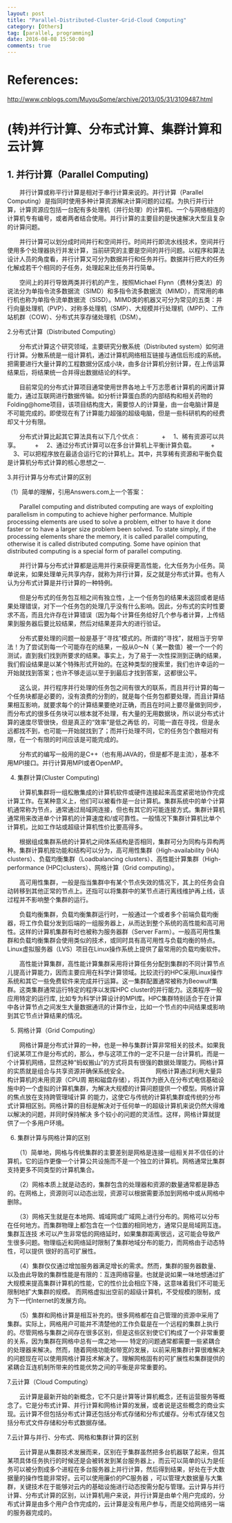 ```yaml
---
layout: post
title: "Parallel-Distributed-Cluster-Grid-Cloud Computing"
category: [Others]
tag: [parallel, programming]
date: 2016-08-08 15:50:00
comments: true
---
```


References:
======

http://www.cnblogs.com/MuyouSome/archive/2013/05/31/3109487.html

(转)并行计算、分布式计算、集群计算和云计算
======

## 1. 并行计算（Parallel Computing)

　　并行计算或称平行计算是相对于串行计算来说的。并行计算（Parallel Computing）是指同时使用多种计算资源解决计算问题的过程。为执行并行计算，计算资源应包括一台配有多处理机（并行处理）的计算机、一个与网络相连的计算机专有编号，或者两者结合使用。并行计算的主要目的是快速解决大型且复杂的计算问题。

　　并行计算可以划分成时间并行和空间并行。时间并行即流水线技术，空间并行使用多个处理器执行并发计算，当前研究的主要是空间的并行问题。以程序和算法设计人员的角度看，并行计算又可分为数据并行和任务并行。数据并行把大的任务化解成若干个相同的子任务，处理起来比任务并行简单。

　　空间上的并行导致两类并行机的产生，按照Michael Flynn（费林分类法）的说法分为单指令流多数据流（SIMD）和多指令流多数据流（MIMD），而常用的串行机也称为单指令流单数据流（SISD）。MIMD类的机器又可分为常见的五类：并行向量处理机（PVP）、对称多处理机（SMP）、大规模并行处理机（MPP）、工作站机群（COW）、分布式共享存储处理机（DSM）。

2.分布式计算（Distributed Computing）

　　分布式计算这个研究领域，主要研究分散系统（Distributed system）如何进行计算。分散系统是一组计算机，通过计算机网络相互链接与通信后形成的系统。把需要进行大量计算的工程数据分区成小块，由多台计算机分别计算，在上传运算结果后，将结果统一合并得出数据结论的科学。

　　目前常见的分布式计算项目通常使用世界各地上千万志愿者计算机的闲置计算能力，通过互联网进行数据传输。如分析计算蛋白质的内部结构和相关药物的Folding@home项目，该项目结构庞大，需要惊人的计算量，由一台电脑计算是不可能完成的。即使现在有了计算能力超强的超级电脑，但是一些科研机构的经费却又十分有限。

 　　分布式计算比起其它算法具有以下几个优点：
 　　
 　+ 　1、稀有资源可以共享。
 　
 　+ 　2、通过分布式计算可以在多台计算机上平衡计算负载。
 　
 　+ 　3、可以把程序放在最适合运行它的计算机上。其中，共享稀有资源和平衡负载是计算机分布式计算的核心思想之一.

3.并行计算与分布式计算的区别

（1）简单的理解，引用Answers.com上一个答案：

　　Parallel computing and distributed computing are ways of exploiting parallelism in computing to achieve higher performance. Multiple processing elements are used to solve a problem, either to have it done faster or to have a larger size problem been solved. To state simply, if the processing elements share the memory, it is called parallel computing, otherwise it is called distributed computing. Some have opinion that distributed computing is a special form of parallel computing.

　　并行计算与分布式计算都是运用并行来获得更高性能，化大任务为小任务。简单说来，如果处理单元共享内存，就称为并行计算，反之就是分布式计算。也有人认为分布式计算是并行计算的一种特例。

　　但是分布式的任务包互相之间有独立性，上一个任务包的结果未返回或者是结果处理错误，对下一个任务包的处理几乎没有什么影响。因此，分布式的实时性要求不高，而且允许存在计算错误（因为每个计算任务给好几个参与者计算，上传结果到服务器后要比较结果，然后对结果差异大的进行验证。

　　分布式要处理的问题一般是基于“寻找”模式的。所谓的“寻找”，就相当于穷举法！为了尝试到每一个可能存在的结果，一般从0～N（ 某一数值）被一个一个的测试，直到我们找到所要求的结果。事实上，为了易于一次性探测到正确的结果，我们假设结果是以某个特殊形式开始的。在这种类型的搜索里，我们也许幸运的一开始就找到答案；也许不够走运以至于到最后才找到答案，这都很公平。

　　这么说，并行程序并行处理的任务包之间有很大的联系，而且并行计算的每一个任务块都是必要的，没有浪费的分割的，就是每个任务包都要处理，而且计算结果相互影响，就要求每个的计算结果要绝对正确，而且在时间上要尽量做到同步，而分布式的很多任务块可以根本就不处理，有大量的无用数据块，所以说分布式计算的速度尽管很快，但是真正的“效率”是低之再低 的，可能一直在寻找，但是永远都找不到，也可能一开始就找到了；而并行处理不同，它的任务包个数相对有限，在一个有限的时间应该是可能完成的。

　　分布式的编写一般用的是C++（也有用JAVA的，但是都不是主流），基本不用MPI接口。并行计算用MPI或者OpenMP。

4. 集群计算(Cluster Computing)

　　计算机集群将一组松散集成的计算机软件或硬件连接起来高度紧密地协作完成计算工作。在某种意义上，他们可以被看作是一台计算机。集群系统中的单个计算机通常称为节点，通常通过局域网连接，但也有其它的可能连接方式。集群计算机通常用来改进单个计算机的计算速度和/或可靠性。一般情况下集群计算机比单个计算机，比如工作站或超级计算机性价比要高得多。

　　根据组成集群系统的计算机之间体系结构是否相同，集群可分为同构与异构两种。集群计算机按功能和结构可以分为，高可用性集群（High-availability (HA) clusters）、负载均衡集群（Loadbalancing clusters）、高性能计算集群（High-performance (HPC)clusters）、网格计算（Grid computing）。

　　高可用性集群，一般是指当集群中有某个节点失效的情况下，其上的任务会自动转移到其他正常的节点上。还指可以将集群中的某节点进行离线维护再上线，该过程并不影响整个集群的运行。

　　负载均衡集群，负载均衡集群运行时，一般通过一个或者多个前端负载均衡器，将工作负载分发到后端的一组服务器上，从而达到整个系统的高性能和高可用性。这样的计算机集群有时也被称为服务器群（Server Farm）。一般高可用性集群和负载均衡集群会使用类似的技术，或同时具有高可用性与负载均衡的特点。Linux虚拟服务器（LVS）项目在Linux操作系统上提供了最常用的负载均衡软件。

　　高性能计算集群，高性能计算集群采用将计算任务分配到集群的不同计算节点儿提高计算能力，因而主要应用在科学计算领域。比较流行的HPC采用Linux操作系统和其它一些免费软件来完成并行运算。这一集群配置通常被称为Beowulf集群。这类集群通常运行特定的程序以发挥HPC cluster的并行能力。这类程序一般应用特定的运行库, 比如专为科学计算设计的MPI库。HPC集群特别适合于在计算中各计算节点之间发生大量数据通讯的计算作业，比如一个节点的中间结果或影响到其它节点计算结果的情况。

5. 网格计算（Grid Computing）

　　网格计算是分布式计算的一种，也是一种与集群计算非常相关的技术。如果我们说某项工作是分布式的，那么，参与这项工作的一定不只是一台计算机，而是一个计算机网络，显然这种“蚂蚁搬山”的方式将具有很强的数据处理能力。网格计算的实质就是组合与共享资源并确保系统安全。
　　
　　网格计算通过利用大量异构计算机的未用资源（CPU周 期和磁盘存储），将其作为嵌入在分布式电信基础设施中的一个虚拟的计算机集群，为解决大规模的计算问题提供一个模型。网格计算的焦点放在支持跨管理域计算 的能力，这使它与传统的计算机集群或传统的分布式计算相区别。网格计算的目标是解决对于任何单一的超级计算机来说仍然大得难以解决的问题，并同时保持解决 多个较小的问题的灵活性。这样，网格计算就提供了一个多用户环境。

6. 集群计算与网格计算的区别

　　（1）简单地，网格与传统集群的主要差别是网格是连接一组相关并不信任的计算机，它的运作更像一个计算公共设施而不是一个独立的计算机。网格通常比集群支持更多不同类型的计算机集合。

　　（2）网格本质上就是动态的，集群包含的处理器和资源的数量通常都是静态的。在网格上，资源则可以动态出现，资源可以根据需要添加到网格中或从网格中删除。

　　（3）网格天生就是在本地网、城域网或广域网上进行分布的。网格可以分布在任何地方。而集群物理上都包含在一个位置的相同地方，通常只是局域网互连。集群互连技 术可以产生非常低的网络延时，如果集群距离很远，这可能会导致产生很多问题。物理临近和网络延时限制了集群地域分布的能力，而网格由于动态特性，可以提供 很好的高可扩展性。

　　（4）集群仅仅通过增加服务器满足增长的需求。然而，集群的服务器数量、以及由此导致的集群性能是有限的：互连网络容量。也就是说如果一味地想通过扩大规模来提高集群计算机的性能，它的性价比会相应下降，这意味着我们不可能无限制地扩大集群的规模。 而网格虚拟出空前的超级计算机，不受规模的限制，成为下一代Internet的发展方向。

　　（5）集群和网格计算是相互补充的。很多网格都在自己管理的资源中采用了集群。实际上，网格用户可能并不清楚他的工作负载是在一个远程的集群上执行的。尽管网格与集群之间存在很多区别，但是这些区别使它们构成了一个非常重要的关系，因为集群在网格中总有一席之地—— 特定的问题通常都需要一些紧耦合的处理器来解决。然而，随着网络功能和带宽的发展，以前采用集群计算很难解决的问题现在可以使用网格计算技术解决了。理解网格固有的可扩展性和集群提供的紧耦合互连机制所带来的性能优势之间的平衡是非常重要的。

7.云计算（Cloud Computing）

　　云计算是最新开始的新概念，它不只是计算等计算机概念，还有运营服务等概念了。它是分布式计算、并行计算和网格计算的发展，或者说是这些概念的商业实现。云计算不但包括分布式计算还包括分布式存储和分布式缓存。分布式存储又包括分布式文件存储和分布式数据存储。

7.云计算与并行、分布式、网格和集群计算的区别

　　云计算是从集群技术发展而来，区别在于集群虽然把多台机器联了起来，但其某项具体任务执行的时候还是会被转发到某台服务器上，而云可以简单的认为是任务可以被分割成多个进程在多台服务器上并行计算，然后得到结果，好处在于大数据量的操作性能非常好。云可以使用廉价的PC服务器 ，可以管理大数据量与大集群，关键技术在于能够对云内的基础设施进行动态按需分配与管理。云计算与并行计算、分布式计算的区别，以计算机用户来说，并行计算是由单个用户完成的，分布式计算是由多个用户合作完成的，云计算是没有用户参与，而是交给网络另一端的服务器完成的。
